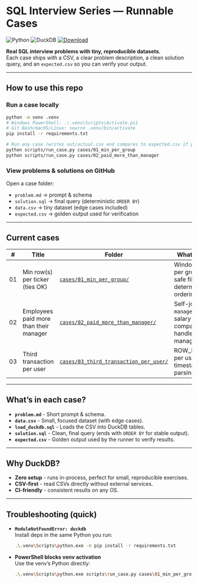 # SQL Interview Series — Runnable Cases

![Python](https://img.shields.io/badge/Python-3.12%2B-blue)
![DuckDB](https://img.shields.io/badge/DuckDB-1.3%2B-informational)
[![Download](https://img.shields.io/badge/Download-ZIP-success)](https://github.com/Benzzz94/SQL-Interview-Series/archive/refs/heads/main.zip)

**Real SQL interview problems with tiny, reproducible datasets.**  
Each case ships with a CSV, a clear problem description, a clean solution query, and an `expected.csv` so you can verify your output.

---

## How to use this repo

### Run a case locally
```bash
python -m venv .venv
# Windows PowerShell: .\.venv\Scripts\Activate.ps1
# Git Bash/macOS/Linux: source .venv/bin/activate
pip install -r requirements.txt

# Run any case (writes out/actual.csv and compares to expected.csv if present)
python scripts/run_case.py cases/01_min_per_group
python scripts/run_case.py cases/02_paid_more_than_manager
```

### View problems & solutions on GitHub
Open a case folder:
- `problem.md` → prompt & schema  
- `solution.sql` → final query (deterministic `ORDER BY`)  
- `data.csv` → tiny dataset (edge cases included)  
- `expected.csv` → golden output used for verification

---

## Current cases

| #  | Title                                   | Folder                                                                         | What it shows                                                         |
|----|-----------------------------------------|--------------------------------------------------------------------------------|-----------------------------------------------------------------------|
| 01 | Min row(s) per ticker (ties OK)         | [`cases/01_min_per_group/`](cases/01_min_per_group/)                           | Window `MIN()` per group + tie-safe filter; deterministic ordering.   |
| 02 | Employees paid more than their manager  | [`cases/02_paid_more_than_manager/`](cases/02_paid_more_than_manager/)         | Self-join on `manager_id` + salary comparison; handles NULL managers. |
| 03 | Third transaction per user              | [`cases/03_third_transaction_per_user/`](cases/03_third_transaction_per_user/) | ROW_NUMBER() per user; stable timestamp parsing.                      |
---

## What’s in each case?

- **`problem.md`** - Short prompt & schema.  
- **`data.csv`** - Small, focused dataset (with edge cases).  
- **`load_duckdb.sql`** - Loads the CSV into DuckDB tables.  
- **`solution.sql`** - Clean, final query (ends with `ORDER BY` for stable output).  
- **`expected.csv`** - Golden output used by the runner to verify results.

---

## Why DuckDB?

- **Zero setup** - runs in-process, perfect for small, reproducible exercises.  
- **CSV-first** - read CSVs directly without external services.  
- **CI-friendly** - consistent results on any OS.

---

## Troubleshooting (quick)

- **`ModuleNotFoundError: duckdb`**  
  Install deps in the same Python you run:
  ```bash
  .\.venv\Scripts\python.exe -m pip install -r requirements.txt
  ```

- **PowerShell blocks venv activation**  
  Use the venv’s Python directly:
  ```bash
  .\.venv\Scripts\python.exe scripts\run_case.py cases\01_min_per_group
  ```
